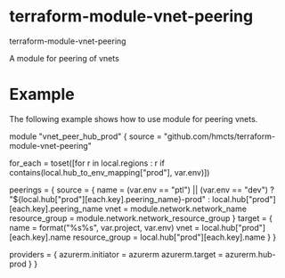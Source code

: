# terraform-module-vnet-peering
terraform-module-vnet-peering
 
A module for peering of vnets 
# Example 

The following example shows how to use module for peering vnets.

module "vnet_peer_hub_prod" {
  source = "github.com/hmcts/terraform-module-vnet-peering"

  for_each = toset([for r in local.regions : r if contains(local.hub_to_env_mapping["prod"], var.env)])

  peerings = {
    source = {
      name           = (var.env == "ptl") || (var.env == "dev") ? "${local.hub["prod"][each.key].peering_name}-prod" : local.hub["prod"][each.key].peering_name
      vnet           = module.network.network_name
      resource_group = module.network.network_resource_group
    }
    target = {
      name           = format("%s%s", var.project, var.env)
      vnet           = local.hub["prod"][each.key].name
      resource_group = local.hub["prod"][each.key].name
    }
  }

  providers = {
    azurerm.initiator = azurerm
    azurerm.target    = azurerm.hub-prod
  }
}
